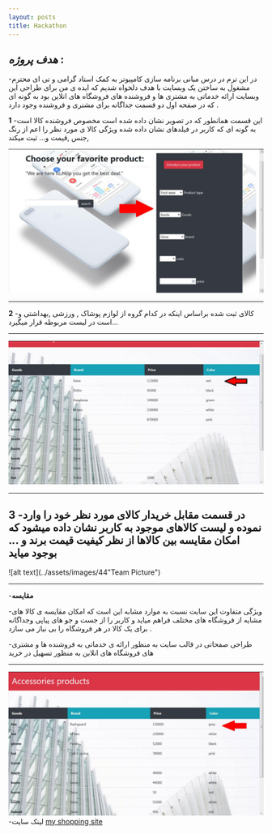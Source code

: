 ```yaml
---
layout: posts
title: Hackathon
---
```


## *هدف پروژه* :
-در این ترم در درس مبانی برنامه سازی کامپیوتر به کمک استاد گرامی و تی ای محترم  مشغول به  ساختن یک وبسایت با هدف دلخواه  شدیم  که ایده ی من برای طراحی این وبسایت ارائه  خدماتی به مشتری ها و فروشنده های فروشگاه های انلاین  بود به گونه ای که در صفحه اول دو قسمت جداگانه  برای مشتری و فروشنده وجود دارد .

**1**
-این قسمت همانطور که در تصویر نشان داده شده است مخصوص فروشنده  کالا است  به گونه ای  که کاربر در فیلدهای نشان داده شده ویژگی کالا ی  مورد نظر را اعم از  رنگ ,جنس ,قیمت و...  ثبت میکند 



![alt text](../assets/images/11.jpg "Hackathon")

---

**2**
-کالای ثبت شده براساس اینکه در کدام گروه از لوازم پوشاک , ورزشی ,بهداشتی و ...است در لیست مربوطه قرار میگیرد 

---

![alt text](../assets/images/22.jpg "Hackathon2")

---

**3**
-در قسمت مقابل خریدار کالای مورد نظر خود را وارد نموده و لیست کالاهای موجود به کاربر نشان داده میشود که امکان مقایسه بین کالاها از نظر کیفیت قیمت برند و ... بوجود میاید
---

![alt text](../assets/images/44"Team Picture")

---
-**مقایسه**

-ویژگی متفاوت این سایت نسبت  به موارد مشابه این است که امکان مقایسه ی کالا های مشایه از فروشگاه های مختلف فراهم میاید و کاربر را از جست و جو های پیاپی  وجداگانه برای یک کالا در هر فروشگاه را بی نیاز می سازد  .    

-طراحی صفحاتی در قالب سایت به منظور ارائه ی خدماتی به فروشنده ها و مشتری های فروشگاه های انلابن به منظور تسهیل در خرید

---


![alt text](../assets/images/55.jpg "Hackathon2")
-لینک سایت 
[my shopping site ](http://97551279.pythonanywhere.com/)








